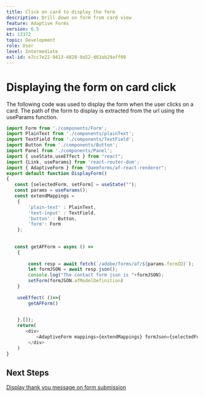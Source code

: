 ```yaml
---
title: Click on card to display the form
description: Drill down on form from card view
feature: Adaptive Forms
version: 6.5
kt: 13372
topic: Development
role: User
level: Intermediate
exl-id: e7cc7e22-9413-4820-9a52-d63ab29aff09
---
```

# Displaying the form on card click

The following code was used to display the form when the user clicks on a card. The path of the form to display is extracted from the url using the useParams function.

``` javascript
import Form from './components/Form';
import PlainText from './components/plainText';
import TextField from './components/TextField';
import Button from './components/Button';
import Panel from './components/Panel';
import { useState,useEffect } from "react";
import {Link, useParams} from 'react-router-dom';
import { AdaptiveForm } from "@aemforms/af-react-renderer";
export default function DisplayForm()
{
   const [selectedForm, setForm] = useState("");
   const params = useParams();
   const extendMappings =
    {
        'plain-text' : PlainText,
        'text-input' : TextField,
        'button' : Button,
        'form': Form
    };
    
    
   const getAFForm = async () =>
    {
           
        const resp = await fetch(`/adobe/forms/af/${params.formID}`);
        let formJSON = await resp.json();
        console.log("The contact form json is "+formJSON);
        setForm(formJSON.afModelDefinition)
    }
    
    useEffect( ()=>{
        getAFForm()
        

    },[]);
    return(
       <div>
           <AdaptiveForm mappings={extendMappings} formJson={selectedForm}/>
        </div>
    )
}
```

## Next Steps

[Display thank you message on form submission](./display-thank-you-message.md)
